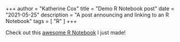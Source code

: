 +++
author = "Katherine Cox"
title = "Demo R Notebook post"
date = "2021-05-25"
description = "A post announcing and linking to an R Notebook"
tags = [
    "R"
]
+++

Check out this [awesome R Notebook](notebooks/RNotebook_demo.nb.html) I just made!
